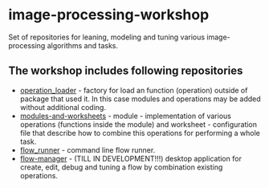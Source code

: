 # image-processing-workshop

Set of repositories for leaning, modeling and tuning various image-processing algorithms and tasks.  

## The workshop includes following repositories

- [operation_loader](https://github.com/ekarpovs/operation_loader) - factory for load an function (operation) outside of package that used it. In this case modules and operations may be added without additional coding.
- [modules-and-worksheets](https://github.com/ekarpovs/modules-and-worksheets) - module - implementation of various operations (functions inside the module) and worksheet - configuration file that describe how to combine this operations for performing a whole task.
- [flow_runner](https://github.com/ekarpovs/flow_runner) - command line flow runner.
- [flow-manager](https://github.com/ekarpovs/flow-manager) - (TILL IN DEVELOPMENT!!!) desktop application for create, edit, debug and tuning a flow by combination existing operations.
